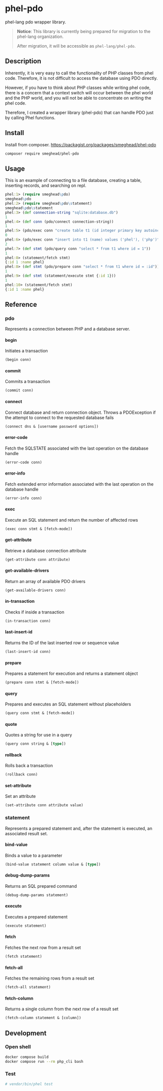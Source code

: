 # phel-pdo

phel-lang pdo wrapper library.

> **Notice**: This library is currently being prepared for migration to the phel-lang organization.
>
> After migration, it will be accessible as `phel-lang/phel-pdo`.

## Description


Inherently, it is very easy to call the functionality of PHP classes from phel code. Therefore, it is not difficult to access the database using PDO directly.

However, if you have to think about PHP classes while writing phel code, there is a concern that a context switch will occur between the phel world and the PHP world, and you will not be able to concentrate on writing the phel code.

Therefore, I created a wrapper library (phel-pdo) that can handle PDO just by calling Phel functions.

## Install

Install from composer. https://packagist.org/packages/smeghead/phel-pdo

```bash
composer require smeghead/phel-pdo
```

## Usage

This is an example of connecting to a file database, creating a table, inserting records, and searching on repl.

```clojure
phel:1> (require smeghead\pdo)
smeghead\pdo
phel:2> (require smeghead\pdo\statement)
smeghead\pdo\statement
phel:3> (def connection-string "sqlite:database.db")
1
phel:4> (def conn (pdo/connect connection-string))
1
phel:5> (pdo/exec conn "create table t1 (id integer primary key autoincrement, name varchr(10))")
0
phel:6> (pdo/exec conn "insert into t1 (name) values ('phel'), ('php')")
2
phel:7> (def stmt (pdo/query conn "select * from t1 where id = 1"))
1
phel:8> (statement/fetch stmt)
{:id 1 :name phel}
phel:8> (def stmt (pdo/prepare conn "select * from t1 where id = :id"))
1
phel:9> (def stmt (statement/execute stmt {:id 1}))
1
phel:10> (statement/fetch stmt)
{:id 1 :name phel}
```

## Reference

### pdo

Represents a connection between PHP and a database server.

####  begin

Initiates a transaction

```clojure
(begin conn)
```

####  commit

Commits a transaction

```clojure
(commit conn)
```

####  connect

Connect database and return connection object.
Throws a PDOException if the attempt to connect to the requested database fails

```clojure
(connect dns & [username password options])
```

####  error-code

Fetch the SQLSTATE associated with the last operation on the database handle

```clojure
(error-code conn)
```

####  error-info

Fetch extended error information associated with the last operation on the database handle

```clojure
(error-info conn)
```

####  exec

Execute an SQL statement and return the number of affected rows

```clojure
(exec conn stmt & [fetch-mode])
```

####  get-attribute

Retrieve a database connection attribute

```clojure
(get-attribute conn attribute)
```

####  get-available-drivers

Return an array of available PDO drivers

```clojure
(get-available-drivers conn)
```

####  in-transaction

Checks if inside a transaction

```clojure
(in-transaction conn)
```

####  last-insert-id

Returns the ID of the last inserted row or sequence value

```clojure
(last-insert-id conn)
```

####  prepare

Prepares a statement for execution and returns a statement object

```clojure
(prepare conn stmt & [fetch-mode])
```

####  query

Prepares and executes an SQL statement without placeholders

```clojure
(query conn stmt & [fetch-mode])
```

####  quote

Quotes a string for use in a query

```clojure
(query conn string & [type])
```

####  rollback

Rolls back a transaction

```clojure
(rollback conn)
```

####  set-attribute

Set an attribute

```clojure
(set-attribute conn attribute value)
```

### statement

Represents a prepared statement and, after the statement is executed, an associated result set.

#### bind-value

Binds a value to a parameter

```clojure
(bind-value statement column value & [type])
```

#### debug-dump-params

Returns an SQL prepared command

```clojure
(debug-dump-params statement)
```

#### execute

Executes a prepared statement

```clojure
(execute statement)
```

#### fetch

Fetches the next row from a result set

```clojure
(fetch statement)
```

#### fetch-all

Fetches the remaining rows from a result set

```clojure
(fetch-all statement)
```

#### fetch-column

Returns a single column from the next row of a result set

```clojure
(fetch-column statement & [column])
```


## Development

### Open shell

```bash
docker compose build
docker compose run --rm php_cli bash
```

### Test

```bash
# vendor/bin/phel test
```

